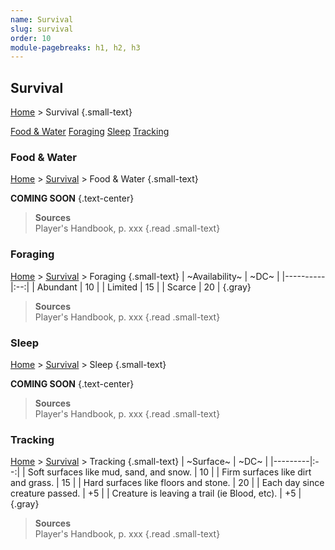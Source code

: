 ```yaml
---
name: Survival
slug: survival
order: 10
module-pagebreaks: h1, h2, h3
---
```

## Survival
[Home](home) > Survival {.small-text}

<div id="menu-container">
    <a href="food-water">Food & Water</a>
    <a href="foraging">Foraging</a>
    <a href="sleep">Sleep</a>
    <a href="tracking">Tracking</a>
</div>



### Food & Water
[Home](home) > [Survival](survival) > Food & Water {.small-text}

**COMING SOON** {.text-center}

> **Sources** <br/>
> Player's Handbook, p. xxx
{.read .small-text}


### Foraging
[Home](home) > [Survival](survival) > Foraging {.small-text}
| ~Availability~ | ~DC~ |
|----------|:--:|
| Abundant | 10 |
| Limited  | 15 |
| Scarce   | 20 |
{.gray}

> **Sources** <br/>
> Player's Handbook, p. xxx
{.read .small-text}



### Sleep
[Home](home) > [Survival](survival) > Sleep {.small-text}

**COMING SOON** {.text-center}

> **Sources** <br/>
> Player's Handbook, p. xxx
{.read .small-text}



### Tracking
[Home](home) > [Survival](survival) > Tracking {.small-text}
| ~Surface~ | ~DC~ |
|---------|:--:|
| Soft surfaces like mud, sand, and snow. | 10 |
| Firm surfaces like dirt and grass.      | 15 |
| Hard surfaces like floors and stone.    | 20 |
| Each day since creature passed.         | +5 |
| Creature is leaving a trail (ie Blood, etc). | +5 |
{.gray}


> **Sources** <br/>
> Player's Handbook, p. xxx
{.read .small-text}